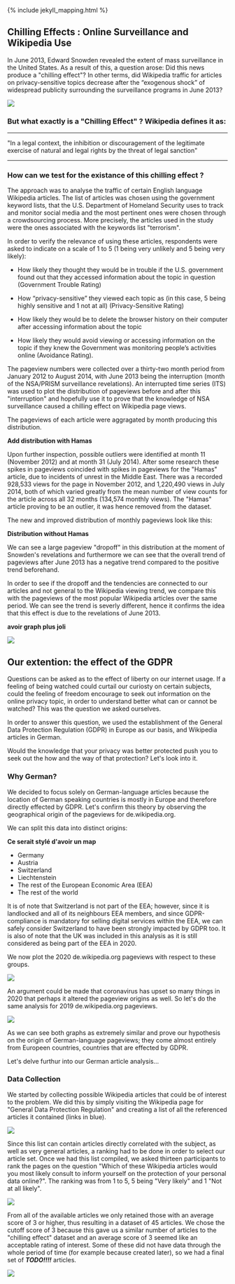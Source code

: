 {% include jekyll_mapping.html %}
</body>

## Chilling Effects : Online Surveillance and Wikipedia Use

In June 2013, Edward Snowden revealed the extent of mass surveillance in the United States. As a result of this, a question arose: Did this news produce a "chilling effect"? In other terms, did Wikipedia traffic for articles on privacy-sensitive topics decrease after the “exogenous shock” of widespread publicity surrounding the surveillance programs in June 2013?

<img src="\images\surveillance.jpg">

### But what exactly is a "Chilling Effect" ? Wikipedia defines it as:

---

"In a legal context, the inhibition or discouragement of the legitimate exercise of natural and legal rights by the threat of legal sanction"

---

### How can we test for the existance of this chilling effect ?

The approach was to analyse the traffic of certain English language Wikipedia articles. The list of articles was chosen using the government keyword lists, that the U.S. Department of Homeland Security uses to track and monitor social media and the most pertinent ones were chosen through a crowdsourcing process. More precisely, the articles used in the study were the ones associated with the keywords list "terrorism".

In order to verify the relevance of using these articles, respondents were asked to indicate on a scale of 1 to 5 (1 being very unlikely and 5 being very likely):

- How likely they thought they would be in trouble if the U.S. government found out that they accessed information about the topic in question (Government Trouble Rating)

- How “privacy-sensitive” they viewed each topic as (in this case, 5 being highly sensitive and 1 not at all) (Privacy-Sensitive Rating)

- How likely they would be to delete the browser history on their computer after accessing information about the topic

- How likely they would avoid viewing or accessing information on the topic if they knew the Government was monitoring people’s activities online (Avoidance Rating).

The pageview numbers were collected over a thirty-two month period from January 2012 to August 2014, with June 2013 being the interruption (month of the NSA/PRISM surveillance revelations). An interrupted time series (ITS) was used to plot the distribution of pageviews before and after this "interruption" and hopefully use it to prove that the knowledge of NSA surveillance caused a chilling effect on Wikipedia page views.

The pageviews of each article were aggragated by month producing this distribution.

**Add distribution with Hamas**

Upon further inspection, possible outliers were identified at month 11 (November 2012) and at month 31 (July 2014). After some research these spikes in pageviews coincided with spikes in pageviews for the "Hamas" article, due to incidents of unrest in the Middle East. There was a recorded 928,533 views for the page in November
2012, and 1,220,490 views in July 2014, both of which varied greatly from the mean number of view counts for the article across all 32 months (134,574 monthly views). The "Hamas" article proving to be an outlier, it was hence removed from the dataset.

The new and improved distribution of monthly pageviews look like this: 

**Distribution without Hamas**

We can see a large pageview "dropoff" in this distribution at the moment of Snowden's revelations and furthermore we can see that the overall trend of pageviews after June 2013 has a negative trend compared to the positive trend beforehand.

In order to see if the dropoff and the tendencies are connected to our articles and not general to the Wikipedia viewing trend, we compare this with the pageviews of the most popular Wikipedia articles over the same period. We can see the trend is severly different, hence it confirms the idea that this effect is due to the revelations of June 2013.

**avoir graph plus joli**

<img src="\images\most_popular.JPG">


## Our extention: the effect of the GDPR

Questions can be asked as to the effect of liberty on our internet usage. If a feeling of being watched could curtail our curiosty on certain subjects, could the feeling of freedom encourage to seek out information on the online privacy topic, in order to understand better what can or cannot be watched? This was the question we asked ourselves.

In order to answer this question, we used the establishment of the General Data Protection Regulation (GDPR) in Europe as our basis, and Wikipedia articles in German.

Would the knowledge that your privacy was better protected push you to seek out the how and the way of that protection? Let's look into it.

### Why German?

We decided to focus solely on German-language articles because the location of German speaking countries is mostly in Europe and therefore directly effected by GDPR. Let's confirm this theory by observing the geographical origin of the pageviews for de.wikipedia.org.

We can split this data into distinct origins:

**Ce serait stylé d'avoir un map**

- Germany
- Austria
- Switzerland
- Liechtenstein
- The rest of the European Economic Area (EEA)
- The rest of the world

It is of note that Switzerland is not part of the EEA; however, since it is landlocked and all of its neighbours EEA members, and since GDPR-compliance is mandatory for selling digital services within the EEA, we can safely consider Switzerland to have been strongly impacted by GDPR too. It is also of note that the UK was included in this analysis as it is still considered as being part of the EEA in 2020.

We now plot the 2020 de.wikipedia.org pageviews with respect to these groups.

<img src="\images\german2020.JPG">

An argument could be made that coronavirus has upset so many things in 2020 that perhaps it altered the pageview origins as well. So let's do the same analysis for 2019 de.wikipedia.org pageviews.

<img src="\images\german2019.JPG">

As we can see both graphs as extremely similar and prove our hypothesis on the origin of German-language pageviews; they come almost entirely from Europeen countries, countries that are effected by GDPR.

Let's delve furthur into our German article analysis...


### Data Collection

We started by collecting possible Wikipedia articles that could be of interest to the problem. We did this by simply visiting the Wikipedia page for "General Data Protection Regulation" and creating a list of all the referenced articles it contained (links in blue).

<img src="\images\GDPR.jpg">

Since this list can contain articles directly correlated with the subject, as well as very general articles, a ranking had to be done in order to select our article set. Once we had this list compiled, we asked thirteen participants to rank the pages on the question "Which of these Wikipedia articles would you most likely consult to inform yourself on the protection of your personal data online?". The ranking was from 1 to 5, 5 being "Very likely" and 1 "Not at all likely".

<img src="\images\all_gdpr_wordcloud.jpg">

From all of the available articles we only retained those with an average score of 3 or higher, thus resulting in a dataset of 45 articles. We chose the cutoff score of 3 because this gave us a similar number of articles to the "chilling effect" dataset and an average score of 3 seemed like an acceptable rating of interest. Some of these did not have data through the whole period of time (for example because created later), so we had a final set of ___*TODO!!!!*___ articles.

<img src="\images\wordcloud.jpg">


